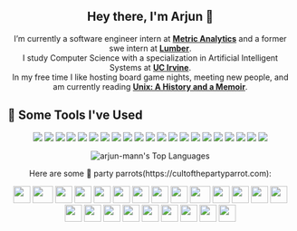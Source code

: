 <h2 align="center">Hey there, I'm Arjun 👋</h2>
<div align="center">

I’m currently a software engineer intern at <strong><a href="https://metricanalytics.io/">Metric Analytics</a></strong> and a former swe intern at <strong><a href="https://www.lumberfi.com/">Lumber</a></strong>.  
I study Computer Science with a specialization in Artificial Intelligent Systems at <strong><a href="https://cs.ics.uci.edu/">UC Irvine</a></strong>.  
In my free time I like hosting board game nights, meeting new people, and am currently reading <strong><a href="https://www.amazon.com/UNIX-History-Memoir-Brian-Kernighan/dp/1695978552">Unix: A History and a Memoir</a></strong>.

</div>

<!--
**arjun-mann/arjun-mann** is a ✨ _special_ ✨ repository because its `README.md` (this file) appears on your GitHub profile.

Here are some ideas to get you started:

- 🔭 I’m currently working on ...
- 🌱 I’m currently learning ...
- 👯 I’m looking to collaborate on ...
- 🤔 I’m looking for help with ...
- 💬 Ask me about ...
- 📫 How to reach me: ...
- 😄 Pronouns: ...
- ⚡ Fun fact: ...
-->

<h2>🚀 Some Tools I've Used</h2>


<p align="center">
<img src="https://img.shields.io/badge/Java-%23007396.svg?style=for-the-badge&logo=Java&logoColor=white" />
<img src="https://img.shields.io/badge/Python-%233776AB.svg?style=for-the-badge&logo=Python&logoColor=white" />
<img src="https://img.shields.io/badge/C%2B%2B-%2300599C.svg?style=for-the-badge&logo=C%2B%2B&logoColor=white" />
<img src="https://img.shields.io/badge/C%23-%23239120.svg?style=for-the-badge&logo=C%23&logoColor=white" />
<img src="https://img.shields.io/badge/R-%23276DC3.svg?style=for-the-badge&logo=R&logoColor=white" />
<img src="https://img.shields.io/badge/JavaScript-%23F7DF1E.svg?style=for-the-badge&logo=JavaScript&logoColor=white" />
<img src="https://img.shields.io/badge/TypeScript-%233178C6.svg?style=for-the-badge&logo=TypeScript&logoColor=white" />
<img src="https://img.shields.io/badge/HTML-%23E34F26.svg?style=for-the-badge&logo=HTML5&logoColor=white" />
<img src="https://img.shields.io/badge/React-%2361DAFB.svg?style=for-the-badge&logo=React&logoColor=white" />
<img src="https://img.shields.io/badge/Node.js-%23339933.svg?style=for-the-badge&logo=Node.js&logoColor=white" />
<img src="https://img.shields.io/badge/Flask-%23000000.svg?style=for-the-badge&logo=Flask&logoColor=white" />
<img src="https://img.shields.io/badge/jQuery-%230769AD.svg?style=for-the-badge&logo=jQuery&logoColor=white" />
<img src="https://img.shields.io/badge/Vite-%23646CFF.svg?style=for-the-badge&logo=Vite&logoColor=white" />
<img src="https://img.shields.io/badge/CSS-%231572B6.svg?style=for-the-badge&logo=CSS3&logoColor=white" />
<img src="https://img.shields.io/badge/PyTorch-%23EE4C2C.svg?style=for-the-badge&logo=PyTorch&logoColor=white" />
<img src="https://img.shields.io/badge/Hugging%20Face-%23FF9900.svg?style=for-the-badge&logo=HuggingFace&logoColor=white" />
<img src="https://img.shields.io/badge/MySQL-%234479A1.svg?style=for-the-badge&logo=MySQL&logoColor=white" />
<img src="https://img.shields.io/badge/MongoDB-%2347A248.svg?style=for-the-badge&logo=MongoDB&logoColor=white" />
<img src="https://img.shields.io/badge/Kubernetes-%23326CE5.svg?style=for-the-badge&logo=Kubernetes&logoColor=white" />
<img src="https://img.shields.io/badge/AWS-%23232F3E.svg?style=for-the-badge&logo=AmazonAWS&logoColor=white" />
<img src="https://img.shields.io/badge/Git-%23F05032.svg?style=for-the-badge&logo=Git&logoColor=white" />
</p>

<p align="center">
  <img 
    src="https://github-readme-stats.vercel.app/api/top-langs/?username=arjun-mann&theme=default&show_icons=true&hide_border=false&layout=compact" 
    alt="arjun-mann's Top Languages" 
  />
</p>
<p align="center">Here are some 🦜 party parrots(https://cultofthepartyparrot.com):</p>

<div align="center">
    <img src="https://cultofthepartyparrot.com/parrots/hd/githubparrot.gif" width="30" height="30"/>
    <img src="https://cultofthepartyparrot.com/parrots/asyncparrot.gif" width="36" height="30"/>
    <img src="https://cultofthepartyparrot.com/parrots/hd/exceptionallyfastparrot.gif" width="30" height="30"/>
    <img src="https://cultofthepartyparrot.com/parrots/hd/60fpsparrot.gif" width="30" height="30"/>
    <img src="https://cultofthepartyparrot.com/parrots/hd/jumpingparrot.gif" width="30" height="30"/>
    <img src="https://cultofthepartyparrot.com/parrots/hd/opensourceparrot.gif" width="30" height="30"/>
    <img src="https://cultofthepartyparrot.com/parrots/hd/dealwithitnowparrot.gif" width="30" height="30"/>
    <img src="https://cultofthepartyparrot.com/parrots/hd/hypnoparrotlight.gif" width="30" height="30"/>
    <img src="https://cultofthepartyparrot.com/parrots/databaseparrot.gif" width="30" height="30"/>
    <img src="https://cultofthepartyparrot.com/parrots/fixparrot.gif" width="36" height="30"/>
    <img src="https://cultofthepartyparrot.com/parrots/hd/laptop_parrot.gif" width="30" height="30"/>
    <img src="https://cultofthepartyparrot.com/parrots/hd/spinningparrot.gif" width="30" height="30"/>
    <img src="https://cultofthepartyparrot.com/parrots/hd/levitationparrot.gif" width="30" height="30"/>
    <img src="https://cultofthepartyparrot.com/parrots/hd/meldparrot.gif" width="30" height="30"/>
    <img src="https://cultofthepartyparrot.com/parrots/slomoparrot.gif" width="30" height="30"/>
    <img src="https://cultofthepartyparrot.com/parrots/hd/moonwalkingparrot.gif" width="30" height="30"/>
    <img src="https://cultofthepartyparrot.com/parrots/hd/stableparrot.gif" width="30" height="30"/>
    <img src="https://cultofthepartyparrot.com/parrots/hd/scienceparrot.gif" width="30" height="30"/>
    <img src="https://cultofthepartyparrot.com/parrots/hd/pirateparrot.gif" width="30" height="30"/>
    <img src="https://cultofthepartyparrot.com/parrots/hd/footballparrot.gif" width="30" height="30"/>
    <img src="https://cultofthepartyparrot.com/parrots/hd/illuminatiparrot.gif" width="30" height="30"/>
    <img src="https://cultofthepartyparrot.com/parrots/hd/hypnoparrotdark.gif" width="30" height="30"/>
    <img src="https://cultofthepartyparrot.com/parrots/hd/mustacheparrot.gif" width="30" height="30"/>
</div>

